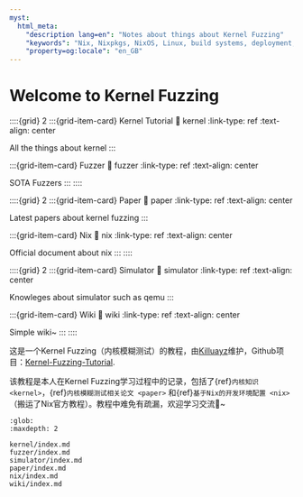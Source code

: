 ```yaml
---
myst:
  html_meta:
    "description lang=en": "Notes about things about Kernel Fuzzing"
    "keywords": "Nix, Nixpkgs, NixOS, Linux, build systems, deployment, packaging, declarative, reproducible, immutable, software, developer"
    "property=og:locale": "en_GB"
---
```


# Welcome to Kernel Fuzzing

::::{grid} 2
:::{grid-item-card} Kernel Tutorial
:link: kernel
:link-type: ref
:text-align: center

All the things about kernel
:::

:::{grid-item-card} Fuzzer
:link: fuzzer
:link-type: ref
:text-align: center

SOTA Fuzzers
:::
::::

::::{grid} 2
:::{grid-item-card} Paper
:link: paper
:link-type: ref
:text-align: center

Latest papers about kernel fuzzing
:::

:::{grid-item-card} Nix
:link: nix
:link-type: ref
:text-align: center

Official document about nix
:::
::::

::::{grid} 2
:::{grid-item-card} Simulator
:link: simulator
:link-type: ref
:text-align: center

Knowleges about simulator such as qemu
:::

:::{grid-item-card} Wiki
:link: wiki
:link-type: ref
:text-align: center

Simple wiki~
:::
::::


这是一个Kernel Fuzzing（内核模糊测试）的教程，由[Killuayz](https://github.com/KilluaYZ)维护，Github项目：[Kernel-Fuzzing-Tutorial](https://github.com/KilluaYZ/Kernel-Fuzzing-Tutorial).

该教程是本人在Kernel Fuzzing学习过程中的记录，包括了{ref}`内核知识 <kernel>`，{ref}`内核模糊测试相关论文 <paper>` 和{ref}`基于Nix的开发环境配置 <nix>`（搬运了Nix官方教程）。教程中难免有疏漏，欢迎学习交流🙂~


```{toctree}
:glob:
:maxdepth: 2

kernel/index.md
fuzzer/index.md
simulator/index.md
paper/index.md
nix/index.md
wiki/index.md
```
